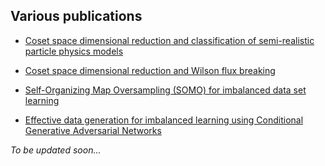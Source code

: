 ## Various publications

- [Coset space dimensional reduction and classification of semi-realistic particle physics models](http://onlinelibrary.wiley.com/doi/10.1002/prop.200710515/abstract)

- [Coset space dimensional reduction and Wilson flux breaking](https://link.springer.com/article/10.1140/epjc/s10052-008-0822-0)

- [Self-Organizing Map Oversampling (SOMO) for imbalanced data set learning](http://www.sciencedirect.com/science/article/pii/S0957417417302324)

- [Effective data generation for imbalanced learning using Conditional Generative Adversarial Networks](https://github.com/gdouzas/publications/tree/master/CGAN)  

*To be updated soon...*